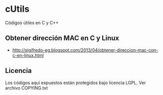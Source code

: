 cUtils
======

Códigos útiles en C y C++

Obtener dirección MAC en C y Linux
----------------------------------

* <http://sigifredo-eg.blogspot.com/2013/04/obtener-direccion-mac-con-c-en-linux.html>

Licencia
--------

Los códigos aquí expuestos están protegidos bajo licencia LGPL. Ver archivo COPYING.txt
